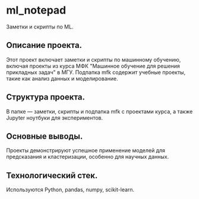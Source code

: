 # ml_notepad

Заметки и скрипты по ML.

## Описание проекта.
Этот проект включает заметки и скрипты по машинному обучению, включая проекты из курса МФК "Машинное обучение для решения прикладных задач" в МГУ. Подпапка mfk содержит учебные проекты, такие как анализ данных и моделирование.

## Структура проекта.

В папке — заметки, скрипты и подпапка mfk с проектами курса, а также Jupyter ноутбуки для экспериментов.

## Основные выводы.

Проекты демонстрируют успешное применение моделей для предсказания и кластеризации, особенно для научных данных.

## Технологический стек.

Используются Python, pandas, numpy, scikit-learn.